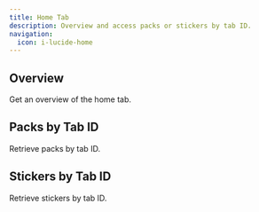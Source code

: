 ```yaml
---
title: Home Tab
description: Overview and access packs or stickers by tab ID.
navigation:
  icon: i-lucide-home
---
```

## Overview
Get an overview of the home tab.

## Packs by Tab ID
Retrieve packs by tab ID.

## Stickers by Tab ID
Retrieve stickers by tab ID.
